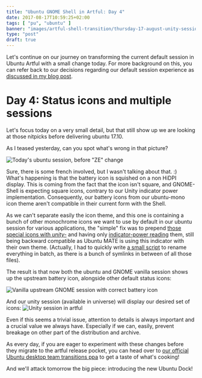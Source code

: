 ```yaml
---
title: "Ubuntu GNOME Shell in Artful: Day 4"
date: 2017-08-17T10:59:25+02:00
tags: [ "pu", "ubuntu" ]
banner: "images/artful-shell-transition/thursday-17-august-unity-session.png"
type: "post"
draft: true
---
```


Let's continue on our journey on transforming the current default session in Ubuntu Artful with a small change today. For more background on this, you can refer back to our decisions regarding our default session experience as [discussed in my blog post](/2017/08/03/ubuntu--guadec-2017-and-plans-for-gnome-shell-migration/).

# Day 4: Status icons and multiple sessions

Let's focus today on a very small detail, but that still show up we are looking at those nitpicks before delivering ubuntu 17.10.

As I teased yesterday, can you spot what's wrong in that picture?

![Today's ubuntu session, before "ZE" change](/images/artful-shell-transition/thursday-17-august-ubuntu-before.png)

Sure, there is some french involved, but I wasn't talking about that. :) What's happening is that the battery icon is squished on a non HiDPI display. This is coming from the fact that the icon isn't square, and GNOME-Shell is expecting square icons, contrary to our Unity indicator power implementation. Consequently, our battery icons from our ubuntu-mono icon theme aren't compatible in their current form with the Shell.

As we can't separate easily the icon theme, and this one is containing a bunch of other monochrome icons we want to use by default in our ubuntu session for various applications, the "simple" fix was to prepend [those special icons with *unity-*](http://bazaar.launchpad.net/~ubuntu-art-pkg/ubuntu-themes/trunk/revision/554) and having only [indicator-power reading](http://bazaar.launchpad.net/~indicator-applet-developers/indicator-power/trunk.16.10/revision/313) them, still being backward compatible as Ubuntu MATE is using this indicator with their own theme. (Actually, I had to quickly write [a small script](https://gist.github.com/didrocks/1fdbe995b2694c78d1ee37f6ce77d85e) to rename everything in batch, as there is a bunch of symlinks in between of all those files).

The result is that now both the ubuntu and GNOME vanilla session shows up the upstream battery icon, alongside other default status icons:

![Vanilla upstream GNOME session with correct battery icon](/images/artful-shell-transition/thursday-17-august-after.png)

And our unity session (available in universe) will display our desired set of icons:
![Unity session in artful](/images/artful-shell-transition/thursday-17-august-unity-session.png)

Even if this seems a trivial issue, attention to details is always important and a crucial value we always have. Especially if we can, easily, prevent breakage on other part of the distribution and archive.

As every day, if you are eager to experiment with these changes before they migrate to the artful release pocket, you can head over to [our official Ubuntu desktop team transitions ppa](https://launchpad.net/~ubuntu-desktop/+archive/ubuntu/transitions) to get a taste of what's cooking!

And we'll attack tomorrow the big piece: introducing the new Ubuntu Dock!
